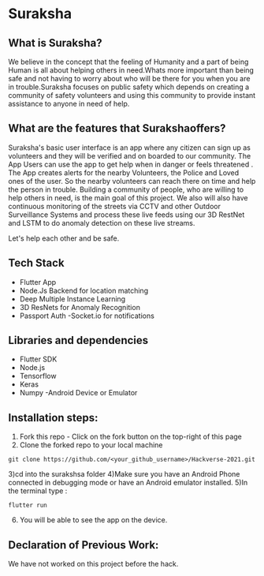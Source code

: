 # Suraksha

## What is Suraksha?

We believe in the concept that the feeling of Humanity and a part of being Human is all about helping others in need.Whats more important than being safe and not having to worry about who will be there for you when you are in trouble.Suraksha focuses on public safety which depends on creating a community of safety volunteers and using this community to provide instant assistance to anyone in need of help.

## What are the features that Surakshaoffers?

Suraksha's basic user interface is an app where any citizen can sign up as volunteers and they will be verified and on boarded to our community. The App Users can use the app to get help when in danger or feels threatened . The App creates alerts for the nearby Volunteers, the Police and Loved ones of the user. So the nearby volunteers can reach there on time and help the person in trouble. Building a community of people, who are willing to help others in need, is the main goal of this project. We also will also have continuous monitoring of the streets via CCTV and other Outdoor Surveillance Systems and process these live feeds using our 3D RestNet and LSTM to do anomaly detection on these live streams.

Let's help each other and be safe.

## Tech Stack
- Flutter  App
- Node.Js Backend for location matching
- Deep Multiple Instance Learning 
- 3D ResNets for Anomaly Recognition
- Passport Auth
-Socket.io for notifications

## Libraries and dependencies
- Flutter SDK
- Node.js
- Tensorflow
- Keras
- Numpy
-Android Device or Emulator

## Installation steps:

1) Fork this repo - Click on the fork button on the top-right of this page
2) Clone the forked repo to your local machine
```
git clone https://github.com/<your_github_username>/Hackverse-2021.git
```

3)cd into the surakshsa folder 
4)Make sure you have an Android Phone connected in debugging mode or have an Android emulator installed.
5)In the terminal type :
  ```
  flutter run
  ```
6) You will be able to see the app on the device.

## Declaration of Previous Work:
We have not worked on this project before the hack.
